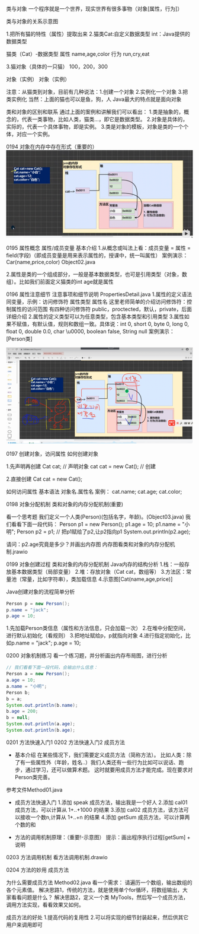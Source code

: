 类与对象
一个程序就是一个世界，现实世界有很多事物（对象[属性，行为]）

类与对象的关系示意图

1.把所有猫的特性（属性）提取出来
2.猫类Cat:自定义数据类型 
  int：Java提供的数据类型

猫类（Cat）-数据类型
属性
name,age,color
行为
run,cry,eat

3.猫对象（具体的一只猫）
100，200，300

对象（实例）
对象（实例）


注意：从猫类到对象，目前有几种说法：1.创建一个对象 2.实例化一个对象 3.把类实例化
当然：上面的猫也可以是鱼，狗，人 Java最大的特点就是面向对象

类和对象的区别和联系
通过上面的案例和讲解我们可以看出：
1.类是抽象的，概念的，代表一类事物，比如人类，猫类...，即它是数据类型。
2.对象是具体的，实际的，代表一个具体事物，即是实例。
3.类是对象的模板，对象是类的一个个体，对应一个实例。


0194 对象在内存中存在形式（重要的）
![img.png](img.png)



0195 属性概念
属性/成员变量
基本介绍
1.从概念或叫法上看：成员变量 = 属性 = field(字段)（即成员变量是用来表示属性的，授课中，统一叫属性）
案例演示：Car(name,price,color) Object02.java

2.属性是类的一个组成部分，一般是基本数据类型，也可是引用类型（对象，数组）。比如我们前面定义猫类的int age就是属性


0196 属性注意细节
注意事项和细节说明
PropertiesDetail.java
1.属性的定义语法同变量，示例：访问修饰符 属性类型 属性名
  这里老师简单的介绍访问修饰符：控制属性的访问范围
  有四种访问修饰符 public，proctected，默认，private，后面详细介绍
2.属性的定义类型可以为任意类型，包含基本类型和引用类型
3.属性如果不赋值，有默认值，规则和数组一致。具体说：int 0, short 0, byte 0, long 0, float 0, double 0.0, char \u0000, boolean false, String null
案例演示：[Person类]

![img_1.png](img_1.png)


0197 创建对象，访问属性
如何创建对象

1.先声明再创建
Cat cat; // 声明对象 cat
cat = new Cat(); // 创建

2.直接创建
Cat cat = new Cat();

如何访问属性
基本语法
对象名.属性名
案例：
cat.name;
cat.age;
cat.color;

0198 对象分配机制
类和对象的内存分配机制(重要)

看一个思考题
我们定义一个人类(Person)(包括名字，年龄)。(Object03.java)
我们看看下面一段代码：
Person p1 = new Person();
p1.age = 10;
p1.name = "小明";
Person p2 = p1; // 把p1赋给了p2,让p2指向p1
System.out.println(p2.age);

请问：p2.age究竟是多少？并画出内存图
内存图看类和对象的内存分配机制.jrawio

0199 对象创建过程
类和对象的内存分配机制
Java内存的结构分析
1.栈：一般存放基本数据类型（局部变量）
2.堆：存放对象（Cat cat，数组等）
3.方法区：常量池（常量，比如字符串），类加载信息
4.示意图[Cat(name,age,price)]

Java创建对象的流程简单分析
```java
Person p = new Person();
p.name = "jack";
p.age = 10;
```
1.先加载Person类信息（属性和方法信息，只会加载一次）
2.在堆中分配空间，进行默认初始化（看规则）
3.把地址赋给p，p就指向对象
4.进行指定初始化，比如p.name = "jack"; p.age = 10;


0200 对象机制练习
看一个练习题，并分析画出内存布局图，进行分析
```java
// 我们看看下面一段代码，会输出什么信息：
Person a = new Person();
a.age = 10;
a.name = "小明";
Person b;
b = a;
System.out.println(b.name);
b.age = 200;
b = null;
System.out.println(a.age);
System.out.println(b.age);
```

0201 方法快速入门1
0202 方法快速入门2
成员方法
- 基本介绍
在某些情况下，我们需要定义成员方法（简称方法）。
比如人类：除了有一些属性外（年龄，姓名..）我们人类还有一些行为比如可以说话、跑步，通过学习，还可以做算术题。
这时就要用成员方法才能完成。现在要求对Person类完善。

参考文件Method01.java
- 成员方法快速入门
1.添加 speak 成员方法，输出我是一个好人
2.添加 cal01 成员方法，可以计算从 1+..+1000 的结果
3.添加 cal02 成员方法，该方法可以接收一个数n,计算从 1+..+n 的结果
4.添加 getSum 成员方法，可以计算两个数的和

- 方法的调用机制原理：（重要!-示意图）
提示：画出程序执行过程[getSum] + 说明


0203 方法调用机制
看方法调用机制.drawio

0204 方法的妙用
成员方法

为什么需要成员方法
Method02.java
看一个需求：
请遍历一个数组，输出数组的各个元素值。
解决思路1，传统的方法，就是使用单个for循环，将数组输出，大家看看问题是什么？
解决思路2，定义一个类 MyTools，然后写一个成员方法，调用方法实现，看看效果又如何。

成员方法的好处
1.提高代码的复用性
2.可以将实现的细节封装起来，然后供其它用户来调用即可








